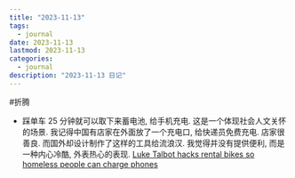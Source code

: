 ```yaml
---
title: "2023-11-13"
tags:
  - journal
date: 2023-11-13
lastmod: 2023-11-13
categories:
  - journal
description: "2023-11-13 日记"
---
```


#折腾

- 踩单车 25 分钟就可以取下来蓄电池, 给手机充电. 这是一个体现社会人文关怀的场景. 我记得中国有店家在外面放了一个充电口, 给快递员免费充电. 店家很善良. 而国外却设计制作了这样的工具给流浪汉. 我觉得并没有提供便利, 而是一种内心冷酷, 外表热心的表现.  [Luke Talbot hacks rental bikes so homeless people can charge phones](https://www.dezeen.com/2023/09/29/mypowerbank-hacks-santander-bikes-homeless-charge-phones/)
